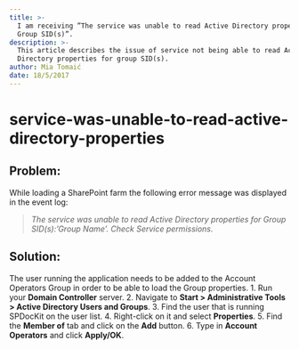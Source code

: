 ```yaml
---
title: >-
  I am receiving ”The service was unable to read Active Directory properties for
  Group SID(s)”.
description: >-
  This article describes the issue of service not being able to read Active
  Directory properties for group SID(s).
author: Mia Tomaić
date: 18/5/2017
---
```


# service-was-unable-to-read-active-directory-properties

## Problem:

While loading a SharePoint farm the following error message was displayed in the event log:

> _The service was unable to read Active Directory properties for Group SID\(s\):’Group Name’. Check Service permissions._

## Solution:

The user running the application needs to be added to the Account Operators Group in order to be able to load the Group properties. 1. Run your **Domain Controller** server. 2. Navigate to **Start &gt; Administrative Tools &gt; Active Directory Users and Groups**. 3. Find the user that is running SPDocKit on the user list. 4. Right-click on it and select **Properties**. 5. Find the **Member of** tab and click on the **Add** button. 6. Type in **Account Operators** and click **Apply/OK**.

